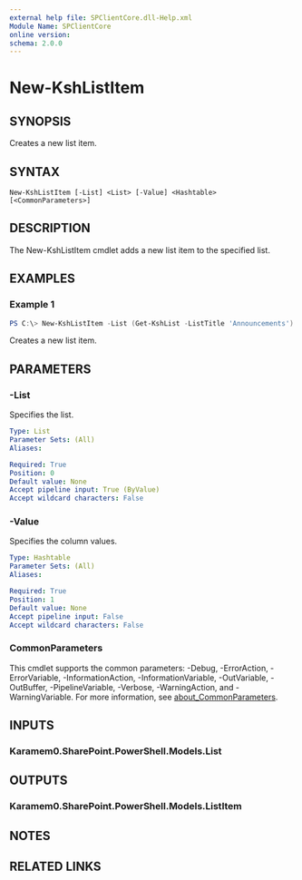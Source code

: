 ```yaml
---
external help file: SPClientCore.dll-Help.xml
Module Name: SPClientCore
online version:
schema: 2.0.0
---
```


# New-KshListItem

## SYNOPSIS
Creates a new list item.

## SYNTAX

```
New-KshListItem [-List] <List> [-Value] <Hashtable> [<CommonParameters>]
```

## DESCRIPTION
The New-KshListItem cmdlet adds a new list item to the specified list.

## EXAMPLES

### Example 1
```powershell
PS C:\> New-KshListItem -List (Get-KshList -ListTitle 'Announcements') -Value @{ 'Title' = 'A Happy New Year' }
```

Creates a new list item.

## PARAMETERS

### -List
Specifies the list.

```yaml
Type: List
Parameter Sets: (All)
Aliases:

Required: True
Position: 0
Default value: None
Accept pipeline input: True (ByValue)
Accept wildcard characters: False
```

### -Value
Specifies the column values.

```yaml
Type: Hashtable
Parameter Sets: (All)
Aliases:

Required: True
Position: 1
Default value: None
Accept pipeline input: False
Accept wildcard characters: False
```

### CommonParameters
This cmdlet supports the common parameters: -Debug, -ErrorAction, -ErrorVariable, -InformationAction, -InformationVariable, -OutVariable, -OutBuffer, -PipelineVariable, -Verbose, -WarningAction, and -WarningVariable. For more information, see [about_CommonParameters](http://go.microsoft.com/fwlink/?LinkID=113216).

## INPUTS

### Karamem0.SharePoint.PowerShell.Models.List

## OUTPUTS

### Karamem0.SharePoint.PowerShell.Models.ListItem

## NOTES

## RELATED LINKS
